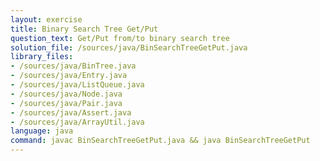 ```yaml
---
layout: exercise
title: Binary Search Tree Get/Put
question_text: Get/Put from/to binary search tree
solution_file: /sources/java/BinSearchTreeGetPut.java
library_files:
- /sources/java/BinTree.java
- /sources/java/Entry.java
- /sources/java/ListQueue.java
- /sources/java/Node.java
- /sources/java/Pair.java
- /sources/java/Assert.java
- /sources/java/ArrayUtil.java
language: java
command: javac BinSearchTreeGetPut.java && java BinSearchTreeGetPut
---
```

